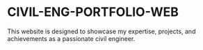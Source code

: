 # CIVIL-ENG-PORTFOLIO-WEB
This website is designed to showcase my expertise, projects, and achievements as a passionate civil engineer.
